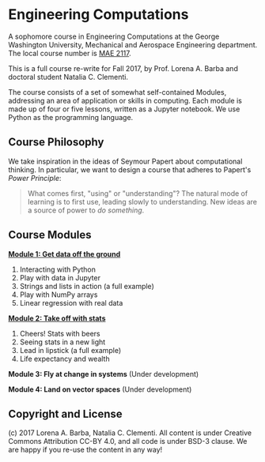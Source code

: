 # Engineering Computations

A sophomore course in Engineering Computations at the George Washington University, Mechanical and Aerospace Engineering department. 
The local course number is [MAE 2117](http://bulletin.gwu.edu/search/?P=MAE%202117). 

This is a full course re-write for Fall 2017, by Prof. Lorena A. Barba and doctoral student Natalia C. Clementi.

The course consists of a set of somewhat self-contained Modules, addressing an area of application or skills in computing.
Each module is made up of four or five lessons, written as a Jupyter notebook.
We use Python as the programming language.

## Course Philosophy
We take inspiration in the ideas of Seymour Papert about computational thinking.
In particular, we want to design a course that adheres to Papert's _Power Principle_:

> What comes first, "using" or "understanding"? The natural mode of learning is to first use, leading slowly to understanding. New ideas are a source of power to _do something_.

## Course Modules

**[Module 1: Get data off the ground](https://github.com/engineersCode/EngComp/tree/master/modules/1_offtheground)**

1) Interacting with Python
2) Play with data in Jupyter
3) Strings and lists in action (a full example)
4) Play with NumPy arrays
5) Linear regression with real data

**[Module 2: Take off with stats](https://github.com/engineersCode/EngComp/tree/master/modules/2_takeoff)**

1) Cheers! Stats with beers
2) Seeing stats in a new light
3) Lead in lipstick (a full example)
4) Life expectancy and wealth

**Module 3: Fly at change in systems**
(Under development)

**Module 4: Land on vector spaces**
(Under development)

## Copyright and License

(c) 2017 Lorena A. Barba, Natalia C. Clementi. All content is under Creative Commons Attribution CC-BY 4.0, and all code is under BSD-3 clause. We are happy if you re-use the content in any way!
